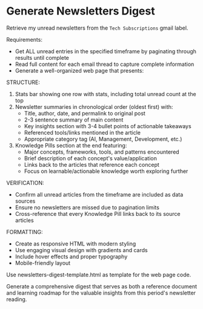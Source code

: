 # Generate Newsletters Digest

Retrieve my unread newsletters from the `Tech Subscriptions` gmail label. 

Requirements:
- Get ALL unread entries in the specified timeframe by paginating through results until complete
- Read full content for each email thread to capture complete information
- Generate a well-organized web page that presents:

STRUCTURE:
1. Stats bar showing one row with stats, including total unread count at the top
2. Newsletter summaries in chronological order (oldest first) with:
   - Title, author, date, and permalink to original post
   - 2-3 sentence summary of main content
   - Key insights section with 3-4 bullet points of actionable takeaways
   - Referenced tools/links mentioned in the article
   - Appropriate category tag (AI, Management, Development, etc.)
3. Knowledge Pills section at the end featuring:
   - Major concepts, frameworks, tools, and patterns encountered
   - Brief description of each concept's value/application
   - Links back to the articles that reference each concept
   - Focus on learnable/actionable knowledge worth exploring further

VERIFICATION:
- Confirm all unread articles from the timeframe are included as data sources
- Ensure no newsletters are missed due to pagination limits
- Cross-reference that every Knowledge Pill links back to its source articles

FORMATTING:
- Create as responsive HTML with modern styling
- Use engaging visual design with gradients and cards
- Include hover effects and proper typography
- Mobile-friendly layout

Use newsletters-digest-template.html as template for the web page code.

Generate a comprehensive digest that serves as both a reference document and learning roadmap for the valuable insights from this period's newsletter reading.


